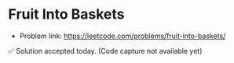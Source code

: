 # Fruit Into Baskets
- Problem link: https://leetcode.com/problems/fruit-into-baskets/

✅ Solution accepted today. (Code capture not available yet)

